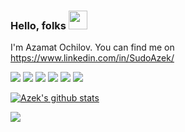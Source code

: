 ### Hello, folks <img src="https://raw.githubusercontent.com/MartinHeinz/MartinHeinz/master/wave.gif" width="30px">
I'm Azamat Ochilov. You can find me on https://www.linkedin.com/in/SudoAzek/

![](https://img.shields.io/badge/Code-Java-informational?style=flat&logo=java&logoColor=white&color=2bbc8a)
![](https://img.shields.io/badge/Code-C-informational?style=flat&logo=c&logoColor=white&color=2bbc8a)
![](https://img.shields.io/badge/Code-C++-informational?style=flat&logo=c++&logoColor=white&color=2bbc8a)
![](https://img.shields.io/badge/Code-Python-informational?style=flat&logo=python&logoColor=white&color=2bbc8a)
![](https://img.shields.io/badge/Code-JavaScript-informational?style=flat&logo=javascript&logoColor=white&color=2bbc8a)
![](https://img.shields.io/badge/OS-Linux-informational?style=flat&logo=linux&logoColor=white&color=2bbc8a)

[![Azek's github stats](https://github-readme-stats.vercel.app/api?username=SudoAzek&count_private=true&show_icons=true&theme=chartreuse-dark)](https://github.com/SudoAzek/github-readme-stats&theme=gradient)

![](https://komarev.com/ghpvc/?username=SudoAzek&color=blueviolet)

[1]: https://www.linkedin.com/in/SudoAzek/

